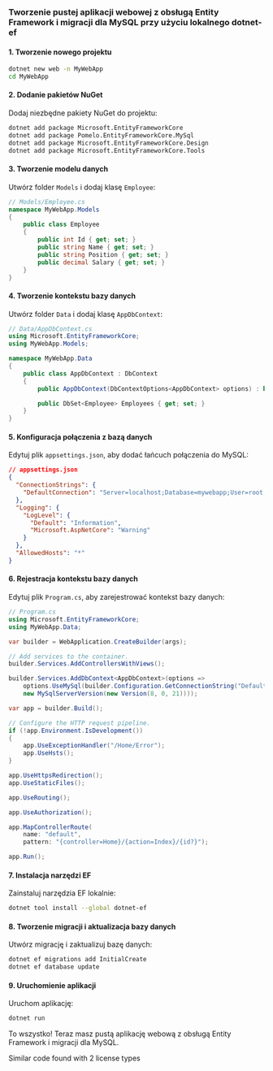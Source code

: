 ### Tworzenie pustej aplikacji webowej z obsługą Entity Framework i migracji dla MySQL przy użyciu lokalnego dotnet-ef

#### 1. Tworzenie nowego projektu

```sh
dotnet new web -n MyWebApp
cd MyWebApp
```

#### 2. Dodanie pakietów NuGet

Dodaj niezbędne pakiety NuGet do projektu:

```sh
dotnet add package Microsoft.EntityFrameworkCore
dotnet add package Pomelo.EntityFrameworkCore.MySql
dotnet add package Microsoft.EntityFrameworkCore.Design
dotnet add package Microsoft.EntityFrameworkCore.Tools
```

#### 3. Tworzenie modelu danych

Utwórz folder `Models` i dodaj klasę `Employee`:

```csharp
// Models/Employee.cs
namespace MyWebApp.Models
{
    public class Employee
    {
        public int Id { get; set; }
        public string Name { get; set; }
        public string Position { get; set; }
        public decimal Salary { get; set; }
    }
}
```

#### 4. Tworzenie kontekstu bazy danych

Utwórz folder `Data` i dodaj klasę `AppDbContext`:

```csharp
// Data/AppDbContext.cs
using Microsoft.EntityFrameworkCore;
using MyWebApp.Models;

namespace MyWebApp.Data
{
    public class AppDbContext : DbContext
    {
        public AppDbContext(DbContextOptions<AppDbContext> options) : base(options) { }

        public DbSet<Employee> Employees { get; set; }
    }
}
```

#### 5. Konfiguracja połączenia z bazą danych

Edytuj plik `appsettings.json`, aby dodać łańcuch połączenia do MySQL:

```json
// appsettings.json
{
  "ConnectionStrings": {
    "DefaultConnection": "Server=localhost;Database=mywebapp;User=root;Password=yourpassword;"
  },
  "Logging": {
    "LogLevel": {
      "Default": "Information",
      "Microsoft.AspNetCore": "Warning"
    }
  },
  "AllowedHosts": "*"
}
```

#### 6. Rejestracja kontekstu bazy danych

Edytuj plik `Program.cs`, aby zarejestrować kontekst bazy danych:

```csharp
// Program.cs
using Microsoft.EntityFrameworkCore;
using MyWebApp.Data;

var builder = WebApplication.CreateBuilder(args);

// Add services to the container.
builder.Services.AddControllersWithViews();

builder.Services.AddDbContext<AppDbContext>(options =>
    options.UseMySql(builder.Configuration.GetConnectionString("DefaultConnection"), 
    new MySqlServerVersion(new Version(8, 0, 21))));

var app = builder.Build();

// Configure the HTTP request pipeline.
if (!app.Environment.IsDevelopment())
{
    app.UseExceptionHandler("/Home/Error");
    app.UseHsts();
}

app.UseHttpsRedirection();
app.UseStaticFiles();

app.UseRouting();

app.UseAuthorization();

app.MapControllerRoute(
    name: "default",
    pattern: "{controller=Home}/{action=Index}/{id?}");

app.Run();
```

#### 7. Instalacja narzędzi EF

Zainstaluj narzędzia EF lokalnie:

```sh
dotnet tool install --global dotnet-ef
```

#### 8. Tworzenie migracji i aktualizacja bazy danych

Utwórz migrację i zaktualizuj bazę danych:

```sh
dotnet ef migrations add InitialCreate
dotnet ef database update
```

#### 9. Uruchomienie aplikacji

Uruchom aplikację:

```sh
dotnet run
```

To wszystko! Teraz masz pustą aplikację webową z obsługą Entity Framework i migracji dla MySQL.

Similar code found with 2 license types